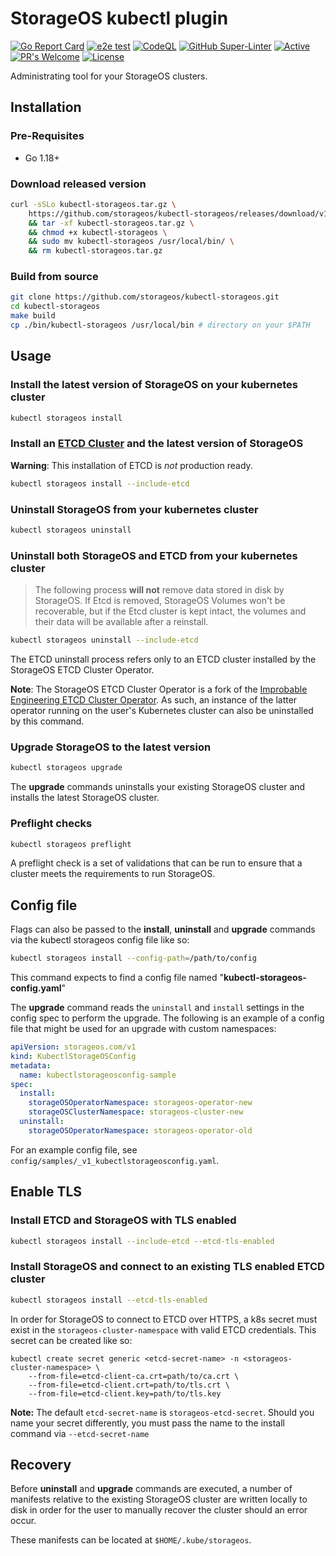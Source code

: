 # StorageOS kubectl plugin

[![Go Report Card](https://goreportcard.com/badge/github.com/storageos/kubectl-storageos)](https://goreportcard.com/report/github.com/storageos/kubectl-storageos)
[![e2e test](https://github.com/storageos/kubectl-storageos/actions/workflows/kuttl-e2e-test-1.23.yaml/badge.svg)](https://github.com/storageos/kubectl-storageos/actions/workflows/kuttl-e2e-test-1.23.yaml)
[![CodeQL](https://github.com/storageos/kubectl-storageos/actions/workflows/codeql-analysis.yml/badge.svg)](https://github.com/storageos/kubectl-storageos/actions/workflows/codeql-analysis.yml)
[![GitHub Super-Linter](https://github.com/storageos/kubectl-storageos/workflows/Lint%20Code%20Base/badge.svg)](https://github.com/marketplace/actions/super-linter)
[![Active](http://img.shields.io/badge/Status-Active-green.svg)](https://github.com/storageos/kubectl-storageos)
[![PR's Welcome](https://img.shields.io/badge/PRs-welcome-brightgreen.svg?style=flat)](https://github.com/storageos/kubectl-storageos/pulls)
[![License](https://img.shields.io/badge/License-MIT-blue.svg)](https://opensource.org/licenses/MIT)

Administrating tool for your StorageOS clusters.

## Installation

### Pre-Requisites

* Go 1.18+

### Download released version

```bash
curl -sSLo kubectl-storageos.tar.gz \
    https://github.com/storageos/kubectl-storageos/releases/download/v1.2.1/kubectl-storageos_1.2.1_linux_amd64.tar.gz \
    && tar -xf kubectl-storageos.tar.gz \
    && chmod +x kubectl-storageos \
    && sudo mv kubectl-storageos /usr/local/bin/ \
    && rm kubectl-storageos.tar.gz
```

### Build from source

```bash
git clone https://github.com/storageos/kubectl-storageos.git
cd kubectl-storageos
make build
cp ./bin/kubectl-storageos /usr/local/bin # directory on your $PATH
```

## Usage

### Install the latest version of StorageOS on your kubernetes cluster

```bash
kubectl storageos install
```

### Install an [ETCD Cluster](https://github.com/storageos/etcd-cluster-operator) and the latest version of StorageOS
**Warning**: This installation of ETCD is *not* production ready.

```bash
kubectl storageos install --include-etcd
```

### Uninstall StorageOS from your kubernetes cluster

```bash
kubectl storageos uninstall
```

### Uninstall both StorageOS and ETCD from your kubernetes cluster

> The following process **will not** remove data stored in disk by StorageOS.
> If Etcd is removed, StorageOS Volumes won't be recoverable, but if the Etcd
> cluster is kept intact, the volumes and their data will be available after a
> reinstall.

```bash
kubectl storageos uninstall --include-etcd
```

The ETCD uninstall process refers only to an ETCD cluster installed by the StorageOS ETCD Cluster Operator.

**Note**: The StorageOS ETCD Cluster Operator is a fork of the [Improbable Engineering ETCD Cluster Operator](https://github.com/improbable-eng/etcd-cluster-operator). As such, an instance of the latter operator running on the user's Kubernetes cluster can also be uninstalled by this command.

### Upgrade StorageOS to the latest version

```bash
kubectl storageos upgrade
```

The **upgrade** commands uninstalls your existing StorageOS cluster and installs the latest StorageOS cluster.

### Preflight checks

```bash
kubectl storageos preflight
```

A preflight check is a set of validations that can be run to ensure that a cluster meets the requirements to run StorageOS.

## Config file

Flags can also be passed to the **install**, **uninstall** and **upgrade** commands via the kubectl storageos config file like so:

```bash
kubectl storageos install --config-path=/path/to/config
```

This command expects to find a config file named "**kubectl-storageos-config.yaml**"

The **upgrade** command reads the `uninstall` and `install` settings in the config spec to perform the upgrade.
The following is an example of a config file that might be used for an upgrade with custom namespaces:

```yaml
apiVersion: storageos.com/v1
kind: KubectlStorageOSConfig
metadata:
  name: kubectlstorageosconfig-sample
spec:
  install:
    storageOSOperatorNamespace: storageos-operator-new
    storageOSClusterNamespace: storageos-cluster-new
  uninstall:
    storageOSOperatorNamespace: storageos-operator-old
```

For an example config file, see `config/samples/_v1_kubectlstorageosconfig.yaml`.

## Enable TLS

### Install ETCD and StorageOS with TLS enabled

```bash
kubectl storageos install --include-etcd --etcd-tls-enabled
```

### Install StorageOS and connect to an existing TLS enabled ETCD cluster

```bash
kubectl storageos install --etcd-tls-enabled
```

In order for StorageOS to connect to ETCD over HTTPS, a k8s secret must exist in the `storageos-cluster-namespace` with valid ETCD credentials.
This secret can be created like so:

```lang-none
kubectl create secret generic <etcd-secret-name> -n <storageos-cluster-namespace> \
    --from-file=etcd-client-ca.crt=path/to/ca.crt \
    --from-file=etcd-client.crt=path/to/tls.crt \
    --from-file=etcd-client.key=path/to/tls.key
```
**Note:** The default `etcd-secret-name` is `storageos-etcd-secret`. Should you name your secret differently, you must pass the name to the install command via `--etcd-secret-name`

## Recovery

Before **uninstall** and **upgrade** commands are executed, a number of manifests relative to the existing StorageOS cluster are written locally to disk in order for the user to manually recover the cluster should an error occur.

These manifests can be located at `$HOME/.kube/storageos`.
